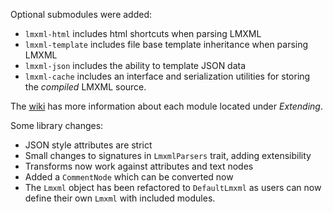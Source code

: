 Optional submodules were added:

- `lmxml-html` includes html shortcuts when parsing LMXML
- `lmxml-template` includes file base template inheritance when parsing LMXML
- `lmxml-json` includes the ability to template JSON data
- `lmxml-cache` includes an interface and serialization utilities for storing the _compiled_ LMXML source.

The [wiki][wiki] has more information about each module located under _Extending_.

[wiki]: https://github.com/philcali/lmxml/wiki

Some library changes:

- JSON style attributes are strict
- Small changes to signatures in `LmxmlParsers` trait, adding extensibility
- Transforms now work against attributes and text nodes
- Added a `CommentNode` which can be converted now
- The `Lmxml` object has been refactored to `DefaultLmxml` as users can now define their own `Lmxml` with included modules.
